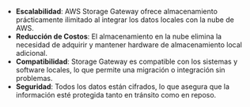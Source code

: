 - **Escalabilidad**: AWS Storage Gateway ofrece almacenamiento prácticamente ilimitado al integrar los datos locales con la nube de AWS.
- **Reducción de Costos**: El almacenamiento en la nube elimina la necesidad de adquirir y mantener hardware de almacenamiento local adicional.
- **Compatibilidad**: Storage Gateway es compatible con los sistemas y software locales, lo que permite una migración o integración sin problemas.
- **Seguridad**: Todos los datos están cifrados, lo que asegura que la información esté protegida tanto en tránsito como en reposo.